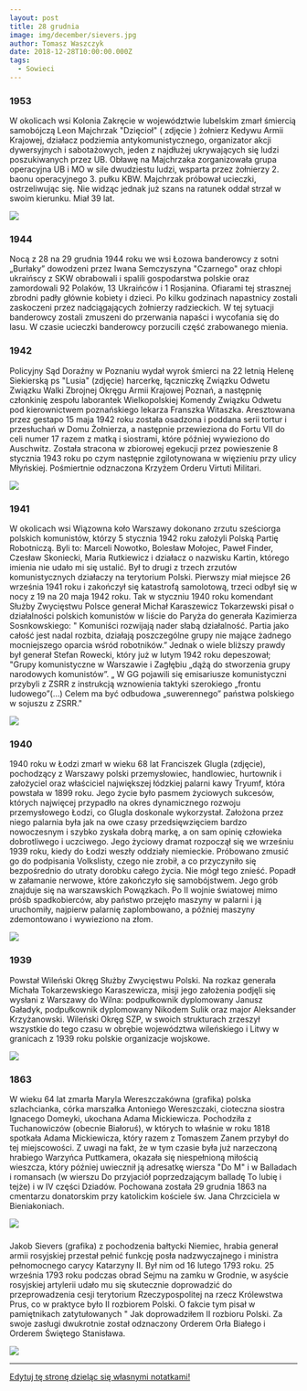 ```yaml
---
layout: post
title: 28 grudnia
image: img/december/sievers.jpg
author: Tomasz Waszczyk
date: 2018-12-28T10:00:00.000Z
tags:
  - Sowieci
---
```


### 1953

W okolicach wsi Kolonia Zakręcie w województwie lubelskim zmarł śmiercią samobójczą Leon Majchrzak "Dzięcioł" ( zdjęcie ) żołnierz Kedywu Armii Krajowej, działacz podziemia antykomunistycznego, organizator akcji dywersyjnych i sabotażowych, jeden z najdłużej ukrywających się ludzi poszukiwanych przez UB.
Obławę na Majchrzaka zorganizowała grupa operacyjna UB i MO w sile dwudziestu ludzi, wsparta przez żołnierzy 2. baonu operacyjnego 3. pułku KBW. Majchrzak próbował ucieczki, ostrzeliwując się. Nie widząc jednak już szans na ratunek oddał strzał w swoim kierunku. Miał 39 lat.

<img src="./img/december/majchrzak.jpg"/><br>

### 1944

Nocą z 28 na 29 grudnia 1944 roku we wsi Łozowa banderowcy z sotni „Burłaky” dowodzeni przez Iwana Semczyszyna "Czarnego" oraz chłopi ukraińscy z SKW obrabowali i spalili gospodarstwa polskie oraz zamordowali 92 Polaków, 13 Ukraińców i 1 Rosjanina.
Ofiarami tej strasznej zbrodni padły głównie kobiety i dzieci.
Po kilku godzinach napastnicy zostali zaskoczeni przez nadciągających żołnierzy radzieckich. W tej sytuacji banderowcy zostali zmuszeni do przerwania napaści i wycofania się do lasu.
W czasie ucieczki banderowcy porzucili część zrabowanego mienia.

### 1942

Policyjny Sąd Doraźny w Poznaniu wydał wyrok śmierci na 22 letnią Helenę Siekierską ps "Lusia" (zdjęcie) harcerkę, łączniczkę Związku Odwetu Związku Walki Zbrojnej Okręgu Armii Krajowej Poznań, a następnię członkinię zespołu laborantek Wielkopolskiej Komendy Związku Odwetu pod kierownictwem poznańskiego lekarza Franszka Witaszka.
Aresztowana przez gestapo 15 maja 1942 roku została osadzona i poddana serii tortur i przesłuchań w Domu Żołnierza, a następnie przewieziona do Fortu VII do celi numer 17 razem z matką i siostrami, które później wywieziono do Auschwitz.
Została stracona w zbiorowej egekucji przez powieszenie 8 stycznia 1943 roku po czym następnie zgilotynowana w więzieniu przy ulicy Młyńskiej.
Pośmiertnie odznaczona Krzyżem Orderu Virtuti Militari.

<img src="./img/december/siekierska.jpg"/><br>

### 1941

W okolicach wsi Wiązowna koło Warszawy dokonano zrzutu sześciorga polskich komunistów, którzy 5 stycznia 1942 roku założyli Polską Partię Robotniczą. Byli to: Marceli Nowotko, Bolesław Mołojec, Paweł Finder, Czesław Skoniecki, Maria Rutkiewicz i działacz o nazwisku Kartin, którego imienia nie udało mi się ustalić.
Był to drugi z trzech zrzutów komunistycznych działaczy na terytorium Polski. Pierwszy miał miejsce 26 września 1941 roku i zakończył się katastrofą samolotową, trzeci odbył się w nocy z 19 na 20 maja 1942 roku.
Tak w styczniu 1940 roku komendant Służby Zwycięstwu Polsce generał Michał Karaszewicz Tokarzewski pisał o działalności polskich komunistów w liście do Paryża do generała Kazimierza Sosnkowskiego:
" Komuniści rozwijają nader słabą działalność. Partia jako całość jest nadal rozbita, działają poszczególne grupy nie mające żadnego mocniejszego oparcia wśród robotników.” Jednak o wiele bliższy prawdy był generał Stefan Rowecki, który już w lutym 1942 roku depeszował;
"Grupy komunistyczne w Warszawie i Zagłębiu „dążą do stworzenia grupy narodowych komunistów”. „ W GG pojawili się emisariusze komunistyczni przybyli z ZSRR z instrukcją wznowienia taktyki szerokiego „frontu ludowego”(…) Celem ma być odbudowa „suwerennego” państwa polskiego w sojuszu z ZSRR."

<img src="./img/december/ppr.jpg"/><br>

### 1940

1940 roku w Łodzi zmarł w wieku 68 lat Franciszek Glugla (zdjęcie), pochodzący z Warszawy polski przemysłowiec, handlowiec, hurtownik i założyciel oraz właściciel największej łódzkiej palarni kawy Tryumf, która powstała w 1899 roku.
Jego życie było pasmem życiowych sukcesów, których najwięcej przypadło na okres dynamicznego rozwoju przemysłowego Łodzi, co Glugla doskonale wykorzystał. Założona przez niego palarnia była jak na owe czasy przedsięwzięciem bardzo nowoczesnym i szybko zyskała dobrą markę, a on sam opinię człowieka dobrotliwego i uczciwego.
Jego życiowy dramat rozpoczął się we wrześniu 1939 roku, kiedy do Łodzi weszły oddziały niemieckie. Próbowano zmusić go do podpisania Volkslisty, czego nie zrobił, a co przyczyniło się bezpośrednio do utraty dorobku całego życia. Nie mógł tego znieść. Popadł w załamanie nerwowe, które zakończyło się samobójstwem. Jego grób znajduje się na warszawskich Powązkach.
Po II wojnie światowej mimo próśb spadkobierców, aby państwo przejęło maszyny w palarni i ją uruchomiły, najpierw palarnię zaplombowano, a później maszyny zdemontowano i wywieziono na złom.

<img src="./img/december/glugla.jpg"/><br>

### 1939

Powstał Wileński Okręg Służby Zwycięstwu Polski.
Na rozkaz generała Michała Tokarzewskiego Karaszewicza, misji jego założenia podjęli się wysłani z Warszawy do Wilna: podpułkownik dyplomowany Janusz Gaładyk, podpułkownik dyplomowany Nikodem Sulik oraz major Aleksander Krzyżanowski.
Wileński Okręg SZP, w swoich strukturach zrzeszył wszystkie do tego czasu w obrębie województwa wileńskiego i Litwy w granicach z 1939 roku polskie organizacje wojskowe.

<img src="./img/december/pole.jpg"/><br>

### 1863

W wieku 64 lat zmarła Maryla Wereszczakówna (grafika) polska szlachcianka, córka marszałka Antoniego Wereszczaki, cioteczna siostra Ignacego Domeyki, ukochana Adama Mickiewicza.
Pochodziła z Tuchanowiczów (obecnie Białoruś), w których to właśnie w roku 1818 spotkała Adama Mickiewicza, który razem z Tomaszem Zanem przybył do tej miejscowości. Z uwagi na fakt, że w tym czasie była już narzeczoną hrabiego Warzyńca Puttkamera, okazała się niespełnioną miłością wieszcza, który później uwiecznił ją adresatkę wiersza "Do M" i w Balladach i romansach (w wierszu Do przyjaciół poprzedzającym balladę To lubię i tejże) i w IV części Dziadów.
Pochowana została 29 grudnia 1863 na cmentarzu donatorskim przy katolickim kościele św. Jana Chrzciciela w Bieniakoniach.

<img src="./img/december/werka.jpg"/><br>

###

Jakob Sievers (grafika) z pochodzenia bałtycki Niemiec, hrabia generał armii rosyjskiej przestał pełnić funkcję posła nadzwyczajnego i ministra pełnomocnego carycy Katarzyny II. Był nim od 16 lutego 1793 roku. 25 września 1793 roku podczas obrad Sejmu na zamku w Grodnie, w asyście rosyjskiej artylerii udało mu się skutecznie doprowadzić do przeprowadzenia cesji terytorium Rzeczypospolitej na rzecz Królewstwa Prus, co w praktyce było II rozbiorem Polski. O fakcie tym pisał w pamiętnikach zatytułowanych " Jak doprowadziłem II rozbioru Polski. Za swoje zasługi dwukrotnie został odznaczony Orderem Orła Białego i Orderem Świętego Stanisława.

<img src="./img/december/sievers.jpg"/><br>

---

<a href="https://github.com/TomaszWaszczyk/historia.waszczyk.com/edit/master/src/content/december-8.md" target="_blank">Edytuj tę stronę dzieląc się własnymi notatkami!</a>
